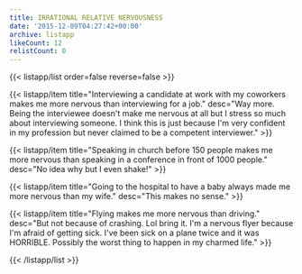 ```yaml
---
title: IRRATIONAL RELATIVE NERVOUSNESS
date: '2015-12-09T04:27:42+00:00'
archive: listapp
likeCount: 12
relistCount: 0
---
```


{{< listapp/list order=false reverse=false >}}

   {{< listapp/item title="Interviewing a candidate at work with my coworkers makes me more nervous than interviewing for a job."
      desc="Way more. Being the interviewee doesn't make me nervous at all but I stress so much about interviewing someone. I think this is just because I'm very confident in my profession but never claimed to be a competent interviewer." >}}

   {{< listapp/item title="Speaking in church before 150 people makes me more nervous than speaking in a conference in front of 1000 people."
      desc="No idea why but I even shake!" >}}

   {{< listapp/item title="Going to the hospital to have a baby always made me more nervous than my wife."
      desc="This makes no sense." >}}

   {{< listapp/item title="Flying makes me more nervous than driving."
      desc="But not because of crashing. Lol bring it. I'm a nervous flyer because I'm afraid of getting sick. I've been sick on a plane twice and it was HORRIBLE. Possibly the worst thing to happen in my charmed life." >}}

{{< /listapp/list >}}
